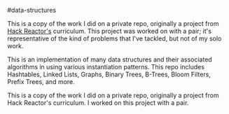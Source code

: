 #data-structures

This is a copy of the work I did on a private repo, originally a project from
[Hack Reactor's](http://hackreactor.com) curriculum. This project was worked
on with a pair; it's representative of the kind of problems that I've tackled,
but not of my solo work.


This is an implementation of many data structures and their associated algorithms in using various instantiation patterns. This repo includes Hashtables, Linked Lists, Graphs, Binary Trees, B-Trees, Bloom Filters, Prefix Trees, and more.

This is a copy of the work I did on a private repo, originally a project from Hack Reactor's curriculum. I worked on this project with a pair.
